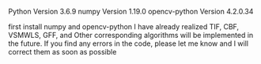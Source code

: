 Python               Version           3.6.9
numpy                Version           1.19.0
opencv-python        Version           4.2.0.34

first install numpy and opencv-python
I have already realized TIF, CBF, VSMWLS, GFF, and Other corresponding algorithms will be implemented in the future.
If you find any errors in the code, please let me know and I will correct them as soon as possible
